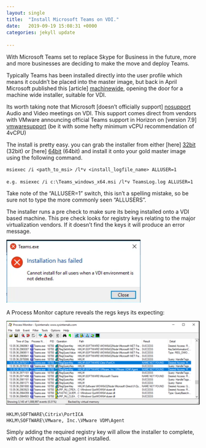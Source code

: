 ```yaml
---
layout: single
title:  "Install Microsoft Teams on VDI."
date:   2019-09-19 15:08:31 +0000
categories: jekyll update

---
```


With Microsoft Teams set to replace Skype for Business in the future, more and more businesses are deciding to make the move and deploy Teams.

Typically Teams has been installed directly into the user profile which means it couldn’t be placed into the master image, but back in April Microsoft published this [article] [machinewide], opening the door for a machine wide installer, suitable for VDI.

Its worth taking note that Microsoft [doesn’t officially support] [nosupport] Audio and Video meetings on VDI. This support comes direct from vendors with VMware announcing official Teams support in Horizon on [version 7.9] [vmwaresupport] (be it with some hefty minimum vCPU recommendation of 4vCPU)

The install is pretty easy. you can grab the installer from either [here] [32bit] (32bit) or [here] [64bit] (64bit) and install it onto your gold master image using the following command.

```
msiexec /i <path_to_msi> /l*v <install_logfile_name> ALLUSER=1

e.g. msiexec /i c:\Teams_windows_x64.msi /l*v TeamsLog.log ALLUSER=1
```

Take note of the “ALLUSER=1” switch, this isn’t a spelling mistake, so be sure not to type the more commonly seen “ALLUSERS”.

The installer runs a pre check to make sure its being installed onto a VDI based machine. This pre check looks for registry keys relating to the major virtualization vendors. If it doesn’t find the keys it will produce an error message.

![workflow](/assets/images/teamsvdi/1.png)

A Process Monitor capture reveals the regs keys its expecting:


![workflow](/assets/images/teamsvdi/2.png)

```
HKLM\SOFTWARE\Citrix\PortICA
HKLM\SOFTWARE\VMware, Inc.\VMware VDM\Agent
```


Simply adding the required registry key will allow the installer to complete, with or without the actual agent installed.

[machinewide]: https://docs.microsoft.com/en-us/microsoftteams/teams-for-vdi
[nosupport]:   https://docs.microsoft.com/en-us/microsoftteams/teams-for-vdi
[vmwaresupport]: https://docs.vmware.com/en/VMware-Horizon-7/7.9/rn/horizon-79-view-release-notes.html
[32bit]: https://teams.microsoft.com/downloads/desktopurl?env=production&plat=windows&download=true&managedInstaller=true
[64bit]: https://teams.microsoft.com/downloads/desktopurl?env=production&plat=windows&download=true&managedInstaller=true&arch=x64